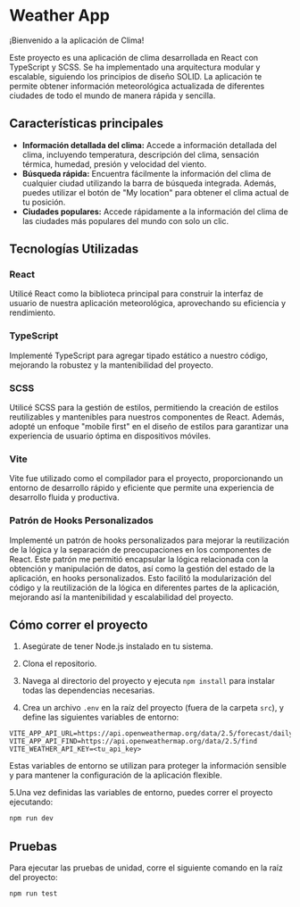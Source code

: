 # Weather App

¡Bienvenido a la aplicación de Clima!

Este proyecto es una aplicación de clima desarrollada en React con TypeScript y SCSS. Se ha implementado una arquitectura modular y escalable, siguiendo los principios de diseño SOLID. La aplicación te permite obtener información meteorológica actualizada de diferentes ciudades de todo el mundo de manera rápida y sencilla.



## Características principales

- **Información detallada del clima:** Accede a información detallada del clima, incluyendo temperatura, descripción del clima, sensación térmica, humedad, presión y velocidad del viento.
- **Búsqueda rápida:** Encuentra fácilmente la información del clima de cualquier ciudad utilizando la barra de búsqueda integrada. Además, puedes utilizar el botón de "My location" para obtener el clima actual de tu posición.
- **Ciudades populares:** Accede rápidamente a la información del clima de las ciudades más populares del mundo con solo un clic.


## Tecnologías Utilizadas

### React
Utilicé React como la biblioteca principal para construir la interfaz de usuario de nuestra aplicación meteorológica, aprovechando su eficiencia y rendimiento.

### TypeScript
Implementé TypeScript para agregar tipado estático a nuestro código, mejorando la robustez y la mantenibilidad del proyecto.

### SCSS
Utilicé SCSS para la gestión de estilos, permitiendo la creación de estilos reutilizables y mantenibles para nuestros componentes de React. Además, adopté un enfoque "mobile first" en el diseño de estilos para garantizar una experiencia de usuario óptima en dispositivos móviles.

### Vite
Vite fue utilizado como el compilador para el proyecto, proporcionando un entorno de desarrollo rápido y eficiente que permite una experiencia de desarrollo fluida y productiva.

### Patrón de Hooks Personalizados
Implementé un patrón de hooks personalizados para mejorar la reutilización de la lógica y la separación de preocupaciones en los componentes de React. Este patrón me permitió encapsular la lógica relacionada con la obtención y manipulación de datos, así como la gestión del estado de la aplicación, en hooks personalizados. Esto facilitó la modularización del código y la reutilización de la lógica en diferentes partes de la aplicación, mejorando así la mantenibilidad y escalabilidad del proyecto.


## Cómo correr el proyecto

1. Asegúrate de tener Node.js instalado en tu sistema.

2. Clona el repositorio.

3. Navega al directorio del proyecto y ejecuta `npm install` para instalar todas las dependencias necesarias.

4. Crea un archivo `.env` en la raíz del proyecto (fuera de la carpeta `src`), y define las siguientes variables de entorno:

```env
VITE_APP_API_URL=https://api.openweathermap.org/data/2.5/forecast/daily
VITE_APP_API_FIND=https://api.openweathermap.org/data/2.5/find
VITE_WEATHER_API_KEY=<tu_api_key>

```
Estas variables de entorno se utilizan para proteger la información sensible y para mantener la configuración de la aplicación flexible.

5.Una vez definidas las variables de entorno, puedes correr el proyecto ejecutando:

```bash
npm run dev
```
## Pruebas

Para ejecutar las pruebas de unidad, corre el siguiente comando en la raíz del proyecto:

```bash
npm run test
```